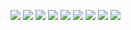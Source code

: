 
![](https://64.media.tumblr.com/6d1f167c15dad2c06c5afeb193cd2dee/67e8e56a4c66369c-d8/s100x200/e59f922d265c216ee3ce12687ea56c6e0a7f60da.gifv) ![](https://64.media.tumblr.com/a4d6a2d99fb324eb6542cc63cc472eee/67e8e56a4c66369c-3c/s100x200/ae418f77903d07646e14fc8db696a676e20fa36e.pnj) ![](https://64.media.tumblr.com/c3424fbceee6e2e5cbdfb6a9194d438c/6734a647c2e882b7-cc/s100x200/be1ba0ccb3725bde7fe97d7cf41c33c0bb43ed5a.gifv) ![](https://64.media.tumblr.com/52bc833850b5825fcd2a30270fa379ba/cba5db1a07c10cb9-27/s100x200/9e51b812664b4fd358b4b31cd37b3d045bb55145.pnj) ![](https://64.media.tumblr.com/463264d6570e05e5e878c2ea6e1f9543/54b57474c4166f37-50/s100x200/c8e9407fd1582c2f324b98a5eb83211c07c10e38.pnj) ![](https://64.media.tumblr.com/79b8f21b02e5a2988315da1d55e1f9e7/0d9c08ed8003adc6-f2/s100x200/8e63f14ceca74ecaacc5a1183b187f6d9fbaa54b.pnj) ![](https://64.media.tumblr.com/2d6554bbef3d145bbefc360d5f0ba764/0d9c08ed8003adc6-82/s100x200/5c863b1f5e6d1e3bcad1833006e6e80daea9e4ed.pnj) ![]( https://64.media.tumblr.com/97d56ffa15b6960dd333d785b56d9bb4/1aefeced37ef47a9-24/s100x200/fa09a98a87dcb751e9fb3d4047f99af5bbce4e11.pnj) ![](https://64.media.tumblr.com/230f356fed7b85b05083eecd18683ebb/efb93e9c593a1dd7-e0/s100x200/875c0f52e0b667503fb167a0e959412de1473303.pnj)
